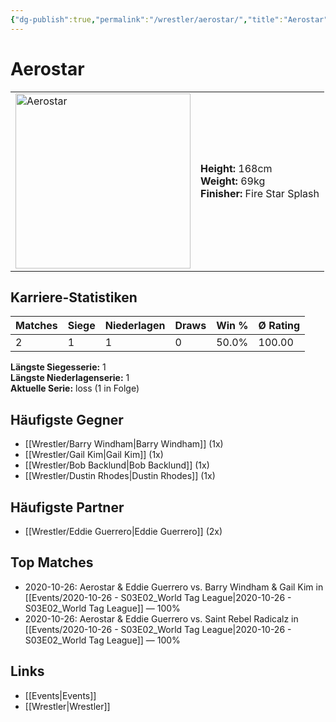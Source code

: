 ```yaml
---
{"dg-publish":true,"permalink":"/wrestler/aerostar/","title":"Aerostar","tags":["wrestler"],"noteIcon":""}
---
```



# Aerostar

<table>
        <tr>
        <td><img src="https://github.com/CptSpaulding1980/choke-slam-wrestling/releases/download/images/Aerostar.png" width="280" alt="Aerostar"></td>
        <td>
        <b>Height:</b> 168cm<br>
        <b>Weight:</b> 69kg<br>
        <b>Finisher:</b> Fire Star Splash<br>
        </td>
        </tr>
        </table>
        
## Karriere-Statistiken

| Matches | Siege | Niederlagen | Draws | Win % | Ø Rating |
|---------|-------|-------------|-------|-------|-----------|
| 2 | 1 | 1 | 0 | 50.0% | 100.00 |

**Längste Siegesserie:** 1<br>**Längste Niederlagenserie:** 1<br>**Aktuelle Serie:** loss (1 in Folge)


## Häufigste Gegner
- [[Wrestler/Barry Windham\|Barry Windham]] (1x)
- [[Wrestler/Gail Kim\|Gail Kim]] (1x)
- [[Wrestler/Bob Backlund\|Bob Backlund]] (1x)
- [[Wrestler/Dustin Rhodes\|Dustin Rhodes]] (1x)

## Häufigste Partner
- [[Wrestler/Eddie Guerrero\|Eddie Guerrero]] (2x)

## Top Matches
- 2020-10-26: Aerostar & Eddie Guerrero vs. Barry Windham & Gail Kim in [[Events/2020-10-26 - S03E02_World Tag League\|2020-10-26 - S03E02_World Tag League]] — 100%
- 2020-10-26: Aerostar & Eddie Guerrero vs. Saint Rebel Radicalz in [[Events/2020-10-26 - S03E02_World Tag League\|2020-10-26 - S03E02_World Tag League]] — 100%

## Links
- [[Events\|Events]]
- [[Wrestler\|Wrestler]]
